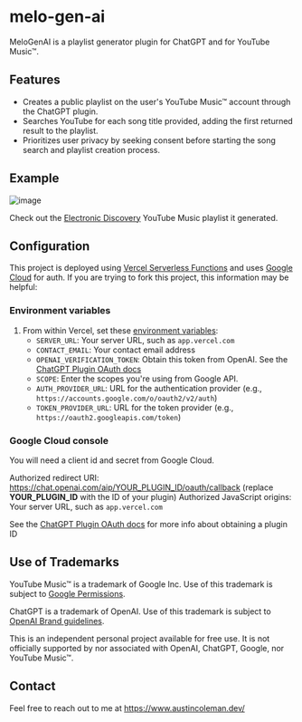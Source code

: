 # melo-gen-ai

MeloGenAI is a playlist generator plugin for ChatGPT and for YouTube Music™.

## Features

- Creates a public playlist on the user's YouTube Music™ account through the ChatGPT plugin.
- Searches YouTube for each song title provided, adding the first returned result to the playlist.
- Prioritizes user privacy by seeking consent before starting the song search and playlist creation process.

## Example

![image](https://github.com/AustinMichaelColeman/melo-gen-ai/assets/12992271/eb53a693-edb5-40f8-9a58-46f6f8dba1f4)

Check out the [Electronic Discovery](https://music.youtube.com/browse/VLPLHue5YJSxY0hkqjMazz_HdagdSQiUF3V_) YouTube Music playlist it generated.

## Configuration

This project is deployed using [Vercel Serverless Functions](https://vercel.com/docs/concepts/functions/serverless-functions) and uses [Google Cloud](https://console.cloud.google.com/) for auth. If you are trying to fork this project, this information may be helpful:

### Environment variables

1. From within Vercel, set these [environment variables](https://vercel.com/docs/concepts/projects/environment-variables):
   - `SERVER_URL`: Your server URL, such as `app.vercel.com`
   - `CONTACT_EMAIL`: Your contact email address
   - `OPENAI_VERIFICATION_TOKEN`: Obtain this token from OpenAI. See the [ChatGPT Plugin OAuth docs](https://platform.openai.com/docs/plugins/authentication/oauth)
   - `SCOPE`: Enter the scopes you're using from Google API.
   - `AUTH_PROVIDER_URL`: URL for the authentication provider (e.g., `https://accounts.google.com/o/oauth2/v2/auth`)
   - `TOKEN_PROVIDER_URL`: URL for the token provider (e.g., `https://oauth2.googleapis.com/token`)

### Google Cloud console

You will need a client id and secret from Google Cloud.

Authorized redirect URI: https://chat.openai.com/aip/YOUR_PLUGIN_ID/oauth/callback (replace **YOUR_PLUGIN_ID** with the ID of your plugin)
Authorized JavaScript origins: Your server URL, such as `app.vercel.com`

See the [ChatGPT Plugin OAuth docs](https://platform.openai.com/docs/plugins/authentication/oauth) for more info about obtaining a plugin ID

## Use of Trademarks

YouTube Music™ is a trademark of Google Inc. Use of this trademark is subject to [Google Permissions](https://about.google/brand-resource-center/).

ChatGPT is a trademark of OpenAI. Use of this trademark is subject to [OpenAI Brand guidelines](https://openai.com/brand).

This is an independent personal project available for free use. It is not officially supported by nor associated with OpenAI, ChatGPT, Google, nor YouTube Music™.

## Contact

Feel free to reach out to me at https://www.austincoleman.dev/
